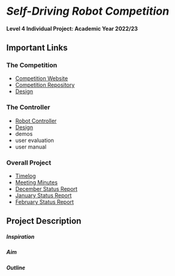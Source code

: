 # _Self-Driving Robot Competition_

#### Level 4 Individual Project: Academic Year 2022/23

## Important Links

### The Competition
* [Competition Website](https://robot-competition.github.io/robot-competition/)
* [Competition Repository](https://github.com/Robot-Competition)
* [Design](./design/Competition/README.md)

### The Controller
* [Robot Controller](https://lewistrundle.github.io/L4-Individual-Project/)
* [Design](./design/Controller/README.md)
* demos
* user evaluation
* user manual


### Overall Project
* [Timelog](./timelog.md)
* [Meeting Minutes]()
* [December Status Report](status_reports/December_Status_Report.pdf)
* [January Status Report](status_reports/January_Status_Report.pdf)
* [February Status Report](status_reports/February_Status_Report.pdf)


## Project Description
##### Inspiration

##### Aim

##### Outline
